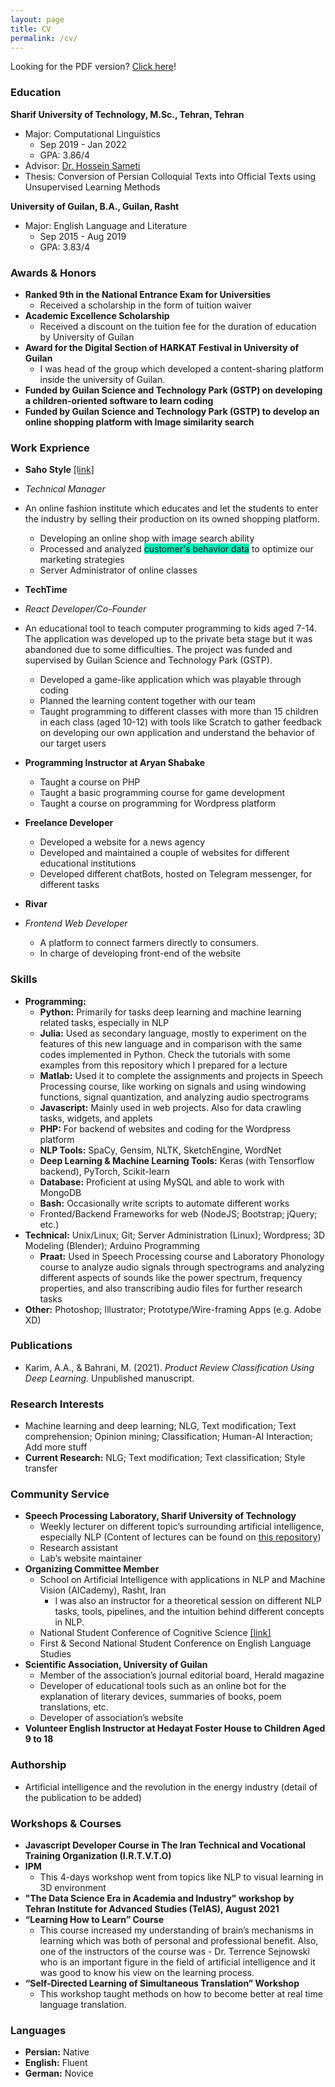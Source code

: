 ```yaml
---
layout: page
title: CV
permalink: /cv/
---
```

Looking for the PDF version? [Click here](#)!

### Education
**Sharif University of Technology, M.Sc., Tehran, Tehran**<br>
- Major: Computational Linguistics
    - Sep 2019 - Jan 2022
    - GPA: 3.86/4
- Advisor: [Dr. Hossein Sameti](http://sharif.edu/~sameti/)
- Thesis: Conversion of Persian Colloquial Texts into Official Texts using Unsupervised Learning Methods

**University of Guilan, B.A., Guilan, Rasht**<br>
- Major: English Language and Literature
    - Sep 2015 - Aug 2019
    - GPA: 3.83/4

### Awards & Honors
- **Ranked 9th in the National Entrance Exam for Universities**
    - Received a scholarship in the form of tuition waiver
- **Academic Excellence Scholarship**
    - Received a discount on the tuition fee for the duration of education by University of Guilan
- **Award for the Digital Section of HARKAT Festival in University of Guilan**
    - I was head of the group which developed a content-sharing platform inside the university of Guilan.
- **Funded by Guilan Science and Technology Park (GSTP) on developing a children-oriented software to learn coding**
- **Funded by Guilan Science and Technology Park (GSTP) to develop an online shopping platform with Image similarity search**

### Work Exprience
- **Saho Style** [[link]](https://sahostyle.com)
- *Technical Manager*
- An online fashion institute which educates and let the students to enter the industry by selling their production on its owned shopping platform.
    - Developing an online shop with image search ability
    - Processed and analyzed <span style="background-color:#00EEB9">customer's behavior data</span> to optimize our marketing strategies
    - Server Administrator of online classes

- **TechTime**
- *React Developer/Co-Founder*
- An educational tool to teach computer programming to kids aged 7-14. The application was developed up to the private beta stage but it was abandoned due to some difficulties. The project was funded and supervised by Guilan Science and Technology Park (GSTP).
    - Developed a game-like application which was playable through coding
    - Planned the learning content together with our team
    - Taught programming to different classes with more than 15 children in each class (aged 10-12) with tools like Scratch to gather feedback on developing our own application and understand the behavior of our target users
	
- **Programming Instructor at Aryan Shabake**
    - Taught a course on PHP
    - Taught a basic programming course for game development
    - Taught a course on programming for Wordpress platform

- **Freelance Developer**
    - Developed a website for a news agency
    - Developed and maintained a couple of websites for different educational institutions
    - Developed different chatBots, hosted on Telegram messenger, for different tasks

- **Rivar**
- *Frontend Web Developer*
    - A platform to connect farmers directly to consumers.
    - In charge of developing front-end of the website

### Skills
- **Programming:**
    - **Python:** Primarily for tasks deep learning and machine learning related tasks, especially in NLP
    - **Julia:** Used as secondary language, mostly to experiment on the features of this new language and in comparison with the same codes implemented in Python. Check the tutorials with some examples from this repository which I prepared for a lecture
    - **Matlab:** Used it to complete the assignments and projects in Speech Processing course, like working on signals and using windowing functions, signal quantization, and analyzing audio spectrograms
    - **Javascript:** Mainly used in web projects. Also for data crawling tasks, widgets, and applets
    - **PHP:** For backend of websites and coding for the Wordpress platform
    - **NLP Tools:** SpaCy, Gensim, NLTK, SketchEngine, WordNet
    - **Deep Learning & Machine Learning Tools:** Keras (with Tensorflow backend), PyTorch, Scikit-learn
    - **Database:** Proficient at using MySQL and able to work with MongoDB
    - **Bash:** Occasionally write scripts to automate different works 
    - Fronted/Backend Frameworks for web (NodeJS; Bootstrap; jQuery; etc.)
- **Technical:** Unix/Linux; Git; Server Administration (Linux); Wordpress; 3D Modeling (Blender); Arduino Programming
    - **Praat:** Used in Speech Processing course and Laboratory Phonology course to analyze audio signals through spectrograms and analyzing different aspects of sounds like the power spectrum, frequency properties, and also transcribing audio files for further research tasks
- **Other:** Photoshop; Illustrator; Prototype/Wire-framing Apps (e.g. Adobe XD)

### Publications
- Karim, A.A., & Bahrani, M. (2021). *Product Review Classification Using Deep Learning.* Unpublished manuscript.

### Research Interests
- Machine learning and deep learning; NLG, Text modification; Text comprehension; Opinion mining; Classification; Human-AI Interaction;  Add more stuff
- **Current Research:** NLG; Text modification; Text classification; Style transfer

### Community Service  
- **Speech Processing Laboratory, Sharif University of Technology**
    - Weekly lecturer on different topic’s surrounding artificial intelligence, especially NLP (Content of lectures can be found on [this repository](https://github.com/Sharif-SLPL/Lectures))
    - Research assistant
    - Lab’s website maintainer
- **Organizing Committee Member**
    - School on Artificial Intelligence with applications in NLP and Machine Vision (AICademy), Rasht, Iran
        - I was also an instructor for a theoretical session on different NLP tasks, tools, pipelines, and the intuition behind different concepts in NLP.
    - National Student Conference of Cognitive Science [[link]](https://nscc.ir/)
    - First & Second National Student Conference on English Language Studies
- **Scientific Association, University of Guilan**
    - Member of the association’s journal editorial board, Herald magazine
    - Developer of educational tools such as an online bot for the explanation of literary devices, summaries of books, poem translations, etc.
    - Developer of association’s website
- **Volunteer English Instructor at Hedayat Foster House to Children Aged 9 to 18**

### Authorship
- Artificial intelligence and the revolution in the energy industry (detail of the publication to be added)

### Workshops & Courses
- **Javascript Developer Course in The Iran Technical and Vocational Training Organization (I.R.T.V.T.O)**
- **IPM**
    - This 4-days workshop went from topics like NLP to visual learning in 3D environment
- **"The Data Science Era in Academia and Industry" workshop by Tehran Institute for Advanced Studies (TeIAS), August 2021**
- **“Learning How to Learn” Course**
    - This course increased my understanding of brain’s mechanisms in learning which was both of personal and professional benefit. Also, one of the instructors of the course was - Dr. Terrence Sejnowski who is an important figure in the field of artificial intelligence and it was good to know his view on the learning process.
- **“Self-Directed Learning of Simultaneous Translation” Workshop**
    - This workshop taught methods on how to become better at real time language translation.

### Languages
- **Persian:** Native
- **English:** Fluent
- **German:** Novice